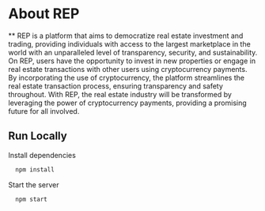 # About REP

** REP is a platform that aims to democratize real estate investment and
trading, providing individuals with access to the largest marketplace in the
world with an unparalleled level of transparency, security, and
sustainability.
On REP, users have the opportunity to invest in new properties or
engage in real estate transactions with other users using cryptocurrency
payments. By incorporating the use of cryptocurrency, the platform
streamlines the real estate transaction process, ensuring transparency and
safety throughout.
With REP, the real estate industry will be transformed by leveraging
the power of cryptocurrency payments, providing a promising future for
all involved.

## Run Locally

Install dependencies

```bash
  npm install
```

Start the server

```bash
  npm start
```